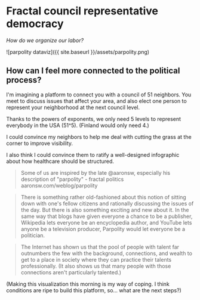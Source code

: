 # Fractal council representative democracy

_How do we organize our labor?_

![parpolity dataviz]({{ site.baseurl }}/assets/parpolity.png)

## How can I feel more connected to the political process?

I'm imagining a platform to connect you with a council of 51 neighbors. You meet to discuss issues that affect your area, and also elect one person to represent your neighborhood at the next council level.

Thanks to the powers of exponents, we only need 5 levels to represent everybody in the USA (51^5). (Finland would only need 4.)

I could convince my neighbors to help me deal with cutting the grass at the corner to improve visibility.

I also think I could convince them to ratify a well-designed infographic about how healthcare should be structured.

> Some of us are inspired by the late @aaronsw, especially his description of "parpolity" - fractal politics aaronsw.com/weblog/parpolity

> There is something rather old-fashioned about this notion of sitting down with one's fellow citizens and rationally discussing the issues of the day. But there is also something exciting and new about it. In the same way that blogs have given everyone a chance to be a publisher, Wikipedia lets everyone be an encyclopedia author, and YouTube lets anyone be a television producer, Parpolity would let everyone be a politician.

> The Internet has shown us that the pool of people with talent far outnumbers the few with the background, connections, and wealth to get to a place in society where they can practice their talents professionally. (It also shows us that many people with those connections aren't particularly talented.)

(Making this visualization this morning is my way of coping. I think conditions are ripe to build this platform, so... what are the next steps?)
